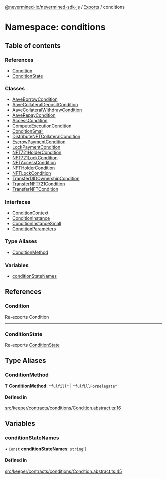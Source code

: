 [@nevermined-io/nevermined-sdk-js](../README.md) / [Exports](../modules.md) / conditions

# Namespace: conditions

## Table of contents

### References

- [Condition](conditions.md#condition)
- [ConditionState](conditions.md#conditionstate)

### Classes

- [AaveBorrowCondition](../classes/conditions.AaveBorrowCondition.md)
- [AaveCollateralDepositCondition](../classes/conditions.AaveCollateralDepositCondition.md)
- [AaveCollateralWithdrawCondition](../classes/conditions.AaveCollateralWithdrawCondition.md)
- [AaveRepayCondition](../classes/conditions.AaveRepayCondition.md)
- [AccessCondition](../classes/conditions.AccessCondition.md)
- [ComputeExecutionCondition](../classes/conditions.ComputeExecutionCondition.md)
- [ConditionSmall](../classes/conditions.ConditionSmall.md)
- [DistributeNFTCollateralCondition](../classes/conditions.DistributeNFTCollateralCondition.md)
- [EscrowPaymentCondition](../classes/conditions.EscrowPaymentCondition.md)
- [LockPaymentCondition](../classes/conditions.LockPaymentCondition.md)
- [NFT721HolderCondition](../classes/conditions.NFT721HolderCondition.md)
- [NFT721LockCondition](../classes/conditions.NFT721LockCondition.md)
- [NFTAccessCondition](../classes/conditions.NFTAccessCondition.md)
- [NFTHolderCondition](../classes/conditions.NFTHolderCondition.md)
- [NFTLockCondition](../classes/conditions.NFTLockCondition.md)
- [TransferDIDOwnershipCondition](../classes/conditions.TransferDIDOwnershipCondition.md)
- [TransferNFT721Condition](../classes/conditions.TransferNFT721Condition.md)
- [TransferNFTCondition](../classes/conditions.TransferNFTCondition.md)

### Interfaces

- [ConditionContext](../interfaces/conditions.ConditionContext.md)
- [ConditionInstance](../interfaces/conditions.ConditionInstance.md)
- [ConditionInstanceSmall](../interfaces/conditions.ConditionInstanceSmall.md)
- [ConditionParameters](../interfaces/conditions.ConditionParameters.md)

### Type Aliases

- [ConditionMethod](conditions.md#conditionmethod)

### Variables

- [conditionStateNames](conditions.md#conditionstatenames)

## References

### Condition

Re-exports [Condition](../classes/Condition.md)

___

### ConditionState

Re-exports [ConditionState](../enums/ConditionState.md)

## Type Aliases

### ConditionMethod

Ƭ **ConditionMethod**: ``"fulfill"`` \| ``"fulfillForDelegate"``

#### Defined in

[src/keeper/contracts/conditions/Condition.abstract.ts:16](https://github.com/nevermined-io/sdk-js/blob/310c98f/src/keeper/contracts/conditions/Condition.abstract.ts#L16)

## Variables

### conditionStateNames

• `Const` **conditionStateNames**: `string`[]

#### Defined in

[src/keeper/contracts/conditions/Condition.abstract.ts:45](https://github.com/nevermined-io/sdk-js/blob/310c98f/src/keeper/contracts/conditions/Condition.abstract.ts#L45)
